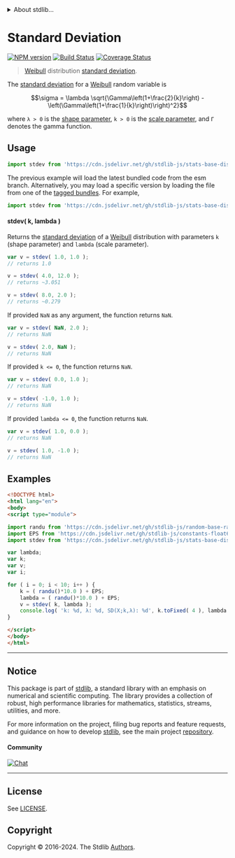 <!--

@license Apache-2.0

Copyright (c) 2018 The Stdlib Authors.

Licensed under the Apache License, Version 2.0 (the "License");
you may not use this file except in compliance with the License.
You may obtain a copy of the License at

   http://www.apache.org/licenses/LICENSE-2.0

Unless required by applicable law or agreed to in writing, software
distributed under the License is distributed on an "AS IS" BASIS,
WITHOUT WARRANTIES OR CONDITIONS OF ANY KIND, either express or implied.
See the License for the specific language governing permissions and
limitations under the License.

-->


<details>
  <summary>
    About stdlib...
  </summary>
  <p>We believe in a future in which the web is a preferred environment for numerical computation. To help realize this future, we've built stdlib. stdlib is a standard library, with an emphasis on numerical and scientific computation, written in JavaScript (and C) for execution in browsers and in Node.js.</p>
  <p>The library is fully decomposable, being architected in such a way that you can swap out and mix and match APIs and functionality to cater to your exact preferences and use cases.</p>
  <p>When you use stdlib, you can be absolutely certain that you are using the most thorough, rigorous, well-written, studied, documented, tested, measured, and high-quality code out there.</p>
  <p>To join us in bringing numerical computing to the web, get started by checking us out on <a href="https://github.com/stdlib-js/stdlib">GitHub</a>, and please consider <a href="https://opencollective.com/stdlib">financially supporting stdlib</a>. We greatly appreciate your continued support!</p>
</details>

# Standard Deviation

[![NPM version][npm-image]][npm-url] [![Build Status][test-image]][test-url] [![Coverage Status][coverage-image]][coverage-url] <!-- [![dependencies][dependencies-image]][dependencies-url] -->

> [Weibull][weibull-distribution] distribution [standard deviation][standard-deviation].

<!-- Section to include introductory text. Make sure to keep an empty line after the intro `section` element and another before the `/section` close. -->

<section class="intro">

The [standard deviation][standard-deviation] for a [Weibull][weibull-distribution] random variable is

<!-- <equation class="equation" label="eq:weibull_stdev" align="center" raw="\sigma = \lambda \sqrt{\Gamma\left(1+\frac{2}{k}\right) - \left(\Gamma\left(1+\frac{1}{k}\right)\right)^2}" alt="Standard deviation for a Weibull distribution."> -->

```math
\sigma = \lambda \sqrt{\Gamma\left(1+\frac{2}{k}\right) - \left(\Gamma\left(1+\frac{1}{k}\right)\right)^2}
```

<!-- <div class="equation" align="center" data-raw-text="\sigma = \lambda \sqrt{\Gamma\left(1+\frac{2}{k}\right) - \left(\Gamma\left(1+\frac{1}{k}\right)\right)^2}" data-equation="eq:weibull_stdev">
    <img src="https://cdn.jsdelivr.net/gh/stdlib-js/stdlib@591cf9d5c3a0cd3c1ceec961e5c49d73a68374cb/lib/node_modules/@stdlib/stats/base/dists/weibull/stdev/docs/img/equation_weibull_stdev.svg" alt="Standard deviation for a Weibull distribution.">
    <br>
</div> -->

<!-- </equation> -->

where `λ > 0` is the [shape parameter][shape], `k > 0` is the [scale parameter][scale], and `Γ` denotes the gamma function.

</section>

<!-- /.intro -->

<!-- Package usage documentation. -->



<section class="usage">

## Usage

```javascript
import stdev from 'https://cdn.jsdelivr.net/gh/stdlib-js/stats-base-dists-weibull-stdev@esm/index.mjs';
```
The previous example will load the latest bundled code from the esm branch. Alternatively, you may load a specific version by loading the file from one of the [tagged bundles](https://github.com/stdlib-js/stats-base-dists-weibull-stdev/tags). For example,

```javascript
import stdev from 'https://cdn.jsdelivr.net/gh/stdlib-js/stats-base-dists-weibull-stdev@v0.2.1-esm/index.mjs';
```

#### stdev( k, lambda )

Returns the [standard deviation][standard-deviation] of a [Weibull][weibull-distribution] distribution with parameters `k` (shape parameter) and `lambda` (scale parameter).

```javascript
var v = stdev( 1.0, 1.0 );
// returns 1.0

v = stdev( 4.0, 12.0 );
// returns ~3.051

v = stdev( 8.0, 2.0 );
// returns ~0.279
```

If provided `NaN` as any argument, the function returns `NaN`.

```javascript
var v = stdev( NaN, 2.0 );
// returns NaN

v = stdev( 2.0, NaN );
// returns NaN
```

If provided `k <= 0`, the function returns `NaN`.

```javascript
var v = stdev( 0.0, 1.0 );
// returns NaN

v = stdev( -1.0, 1.0 );
// returns NaN
```

If provided `lambda <= 0`, the function returns `NaN`.

```javascript
var v = stdev( 1.0, 0.0 );
// returns NaN

v = stdev( 1.0, -1.0 );
// returns NaN
```

</section>

<!-- /.usage -->

<!-- Package usage notes. Make sure to keep an empty line after the `section` element and another before the `/section` close. -->

<section class="notes">

</section>

<!-- /.notes -->

<!-- Package usage examples. -->

<section class="examples">

## Examples

<!-- eslint no-undef: "error" -->

```html
<!DOCTYPE html>
<html lang="en">
<body>
<script type="module">

import randu from 'https://cdn.jsdelivr.net/gh/stdlib-js/random-base-randu@esm/index.mjs';
import EPS from 'https://cdn.jsdelivr.net/gh/stdlib-js/constants-float64-eps@esm/index.mjs';
import stdev from 'https://cdn.jsdelivr.net/gh/stdlib-js/stats-base-dists-weibull-stdev@esm/index.mjs';

var lambda;
var k;
var v;
var i;

for ( i = 0; i < 10; i++ ) {
    k = ( randu()*10.0 ) + EPS;
    lambda = ( randu()*10.0 ) + EPS;
    v = stdev( k, lambda );
    console.log( 'k: %d, λ: %d, SD(X;k,λ): %d', k.toFixed( 4 ), lambda.toFixed( 4 ), v.toFixed( 4 ) );
}

</script>
</body>
</html>
```

</section>

<!-- /.examples -->

<!-- Section to include cited references. If references are included, add a horizontal rule *before* the section. Make sure to keep an empty line after the `section` element and another before the `/section` close. -->

<section class="references">

</section>

<!-- /.references -->

<!-- Section for related `stdlib` packages. Do not manually edit this section, as it is automatically populated. -->

<section class="related">

</section>

<!-- /.related -->

<!-- Section for all links. Make sure to keep an empty line after the `section` element and another before the `/section` close. -->


<section class="main-repo" >

* * *

## Notice

This package is part of [stdlib][stdlib], a standard library with an emphasis on numerical and scientific computing. The library provides a collection of robust, high performance libraries for mathematics, statistics, streams, utilities, and more.

For more information on the project, filing bug reports and feature requests, and guidance on how to develop [stdlib][stdlib], see the main project [repository][stdlib].

#### Community

[![Chat][chat-image]][chat-url]

---

## License

See [LICENSE][stdlib-license].


## Copyright

Copyright &copy; 2016-2024. The Stdlib [Authors][stdlib-authors].

</section>

<!-- /.stdlib -->

<!-- Section for all links. Make sure to keep an empty line after the `section` element and another before the `/section` close. -->

<section class="links">

[npm-image]: http://img.shields.io/npm/v/@stdlib/stats-base-dists-weibull-stdev.svg
[npm-url]: https://npmjs.org/package/@stdlib/stats-base-dists-weibull-stdev

[test-image]: https://github.com/stdlib-js/stats-base-dists-weibull-stdev/actions/workflows/test.yml/badge.svg?branch=v0.2.1
[test-url]: https://github.com/stdlib-js/stats-base-dists-weibull-stdev/actions/workflows/test.yml?query=branch:v0.2.1

[coverage-image]: https://img.shields.io/codecov/c/github/stdlib-js/stats-base-dists-weibull-stdev/main.svg
[coverage-url]: https://codecov.io/github/stdlib-js/stats-base-dists-weibull-stdev?branch=main

<!--

[dependencies-image]: https://img.shields.io/david/stdlib-js/stats-base-dists-weibull-stdev.svg
[dependencies-url]: https://david-dm.org/stdlib-js/stats-base-dists-weibull-stdev/main

-->

[chat-image]: https://img.shields.io/gitter/room/stdlib-js/stdlib.svg
[chat-url]: https://app.gitter.im/#/room/#stdlib-js_stdlib:gitter.im

[stdlib]: https://github.com/stdlib-js/stdlib

[stdlib-authors]: https://github.com/stdlib-js/stdlib/graphs/contributors

[umd]: https://github.com/umdjs/umd
[es-module]: https://developer.mozilla.org/en-US/docs/Web/JavaScript/Guide/Modules

[deno-url]: https://github.com/stdlib-js/stats-base-dists-weibull-stdev/tree/deno
[deno-readme]: https://github.com/stdlib-js/stats-base-dists-weibull-stdev/blob/deno/README.md
[umd-url]: https://github.com/stdlib-js/stats-base-dists-weibull-stdev/tree/umd
[umd-readme]: https://github.com/stdlib-js/stats-base-dists-weibull-stdev/blob/umd/README.md
[esm-url]: https://github.com/stdlib-js/stats-base-dists-weibull-stdev/tree/esm
[esm-readme]: https://github.com/stdlib-js/stats-base-dists-weibull-stdev/blob/esm/README.md
[branches-url]: https://github.com/stdlib-js/stats-base-dists-weibull-stdev/blob/main/branches.md

[stdlib-license]: https://raw.githubusercontent.com/stdlib-js/stats-base-dists-weibull-stdev/main/LICENSE

[weibull-distribution]: https://en.wikipedia.org/wiki/Weibull_distribution

[standard-deviation]: https://en.wikipedia.org/wiki/Standard_deviation

[shape]: https://en.wikipedia.org/wiki/Shape_parameter

[scale]: https://en.wikipedia.org/wiki/Scale_parameter

</section>

<!-- /.links -->
